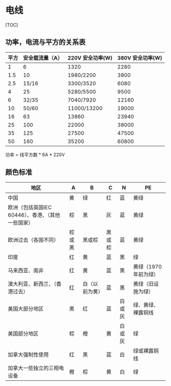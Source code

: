 # 电线

[TOC]

## 功率，电流与平方的关系表

| 平方 | 安全载流量（A） | 220V 安全功率(W) | 380V 安全功率(W) |
| ---- | --------------- | ---------------- | ---------------- |
| 1    | 6               | 1320             | 2280             |
| 1.5  | 10              | 1980/2200        | 3800             |
| 2.5  | 15/16           | 3300/3520        | 6080             |
| 4    | 25              | 5280/5500        | 9500             |
| 6    | 32/35           | 7040/7920        | 12160            |
| 10   | 50/60           | 11000/13200      | 19000            |
| 16   | 63              | 13860            | 23940            |
| 25   | 100             | 22000            | 38000            |
| 35   | 125             | 27500            | 47500            |
| 50   | 160             | 35200            | 60800            |

功率 = 线平方数 * 6A * 220V

## 颜色标准

| 地区                                              | A      | B              | C      | N      | PE                   |
| ------------------------------------------------- | ------ | -------------- | ------ | ------ | -------------------- |
| 中国                                              | 黄     | 绿             | 红     | 蓝     | 黄绿                 |
| 欧洲（包括英国IEC 60446）、香港、（其他一些国家） | 棕     | 黑             | 灰     | 蓝     | 黄绿                 |
| 欧洲过去（各国不同）                              | 棕或黑 | 黑或棕         | 黑或棕 | 蓝     | 黄绿                 |
| 印度                                              | 红     | 黄             | 蓝     | 黑     | 绿                   |
| 马来西亚、南非                                    | 红     | 黄             | 蓝     | 黑     | 黄绿（1970年前为绿） |
| 澳大利亚、新西兰、（香港过去）                    | 红     | 白（以前为黄） | 蓝     | 黑     | 黄绿（旧设施为绿）   |
| 美国大部分地区                                    | 黑     | 红             | 蓝     | 白或灰 | 绿、黄绿、裸露铜线   |
| 美国部分地区                                      | 棕     | 橙             | 黄     | 白或灰 | 绿                   |
| 加拿大强制性使用                                  | 红     | 黑             | 蓝     | 白     | 绿或裸露铜线         |
| 加拿大一些独立的三相电设备                        | 橙     | 棕             | 黄     | 白     | 绿                   |

